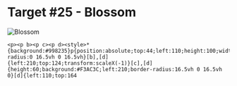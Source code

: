 # Target #25 - Blossom

![Blossom](https://cssbattle.dev/targets/25.png)

```
<p><p b><p c><p d><style>*{background:#998235}p{position:absolute;top:44;left:110;height:100;width:80;background:#1A4341;border-radius:0 16.5vh 0 16.5vh}[b],[d]{left:210;top:124;transform:scaleX(-1)}[c],[d]{height:60;background:#F3AC3C;left:210;border-radius:16.5vh 0 16.5vh 0}[d]{left:110;top:164
```
